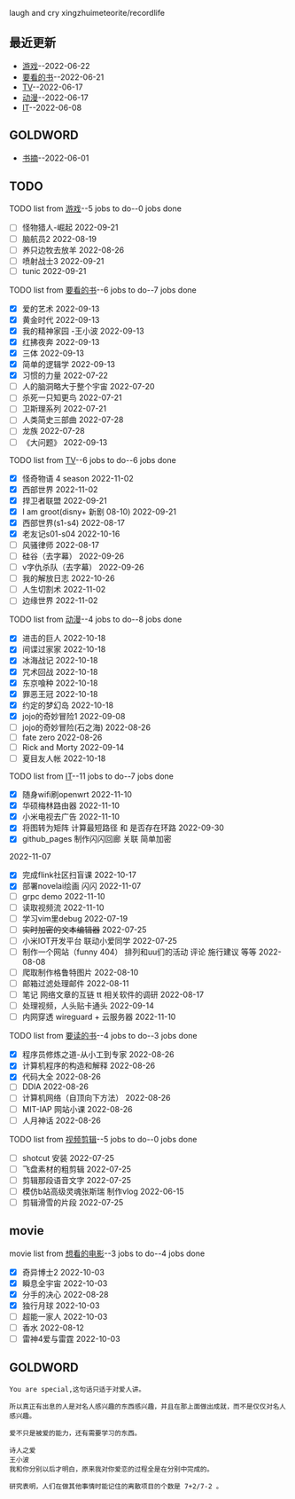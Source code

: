 
laugh and cry
xingzhuimeteorite/recordlife
## 最近更新
- [游戏](https://github.com/xingzhuimeteorite/recordlife/issues/11)--2022-06-22
- [要看的书](https://github.com/xingzhuimeteorite/recordlife/issues/10)--2022-06-21
- [TV](https://github.com/xingzhuimeteorite/recordlife/issues/9)--2022-06-17
- [动漫](https://github.com/xingzhuimeteorite/recordlife/issues/8)--2022-06-17
- [IT](https://github.com/xingzhuimeteorite/recordlife/issues/7)--2022-06-08
## GOLDWORD
- [书摘](https://github.com/xingzhuimeteorite/recordlife/issues/2)--2022-06-01
## TODO
TODO list from [游戏](https://github.com/xingzhuimeteorite/recordlife/issues/11)--5 jobs to do--0 jobs done
- [ ]  怪物猎人-崛起 2022-09-21
- [ ] 脑航员2 2022-08-19
- [ ] 养只边牧去放羊 2022-08-26
- [ ] 喷射战士3 2022-09-21
- [ ] tunic 2022-09-21

TODO list from [要看的书](https://github.com/xingzhuimeteorite/recordlife/issues/10)--6 jobs to do--7 jobs done
- [x] 爱的艺术 2022-09-13
- [x] 黄金时代 2022-09-13
- [x] 我的精神家园  -王小波 2022-09-13
- [x] 红拂夜奔 2022-09-13
- [x] 三体 2022-09-13
- [x] 简单的逻辑学 2022-09-13
- [x] 习惯的力量 2022-07-22
- [ ] 人的脑洞略大于整个宇宙 2022-07-20
- [ ] 杀死一只知更鸟  2022-07-21
- [ ] 卫斯理系列 2022-07-21
- [ ] 人类简史三部曲
 2022-07-28
- [ ] 龙族 2022-07-28
- [ ] 《大问题》 2022-09-13

TODO list from [TV](https://github.com/xingzhuimeteorite/recordlife/issues/9)--6 jobs to do--6 jobs done
- [x] 怪奇物语 4 season 2022-11-02
- [x] 西部世界 2022-11-02
- [x] 捍卫者联盟 2022-09-21
- [x] I am groot(disny+ 新剧 08-10) 2022-09-21
- [x] 西部世界(s1-s4) 2022-08-17
- [x] 老友记s01-s04 2022-10-16
- [ ] 风骚律师 2022-08-17
- [ ] 硅谷（去字幕） 2022-09-26
- [ ] v字仇杀队（去字幕） 2022-09-26
- [ ] 我的解放日志 2022-10-26
- [ ] 人生切割术  2022-11-02
- [ ] 边缘世界 2022-11-02

TODO list from [动漫](https://github.com/xingzhuimeteorite/recordlife/issues/8)--4 jobs to do--8 jobs done
- [x] 进击的巨人 2022-10-18
- [x] 间谍过家家 2022-10-18
- [x] 冰海战记 2022-10-18
- [x] 咒术回战  2022-10-18
- [x] 东京喰种 2022-10-18
- [x] 罪恶王冠 2022-10-18
- [x] 约定的梦幻岛 2022-10-18
- [x] jojo的奇妙冒险1 2022-09-08
- [ ] jojo的奇妙冒险(石之海) 2022-08-26
- [ ] fate zero 2022-08-26
- [ ] Rick and Morty 2022-09-14
- [ ] 夏目友人帐 2022-10-18

TODO list from [IT](https://github.com/xingzhuimeteorite/recordlife/issues/7)--11 jobs to do--7 jobs done
- [x] 随身wifi刷openwrt 2022-11-10
- [x] 华硕梅林路由器 2022-11-10
- [x] 小米电视去广告 2022-11-10
- [x] 将图转为矩阵 计算最短路径 和 是否存在环路 2022-09-30
- [x]  github_pages 制作闪闪回廊  关联   简单加密

 2022-11-07
- [x] 完成flink社区扫盲课  2022-10-17
- [x] 部署novelai绘画 闪闪 2022-11-07
- [ ] grpc demo 2022-11-10
- [ ] 读取视频流  2022-11-10
- [ ] 学习vim里debug 2022-07-19
- [ ] ~~实时加密的文本编辑器~~ 2022-07-25
- [ ] 小米IOT开发平台  联动小爱同学 2022-07-25
- [ ] 制作一个网站（funny 404） 排列和uu们的活动  评论 施行建议 等等  2022-08-08
- [ ] 爬取制作格鲁特图片 2022-08-10
- [ ] 邮箱过滤处理邮件 2022-08-11
- [ ] 笔记  网络文章的互链 tt 相关软件的调研  2022-08-17
- [ ] 处理视频，人头贴卡通头 2022-09-14
- [ ] 内网穿透  wireguard  + 云服务器  2022-11-10

TODO list from [要读的书](https://github.com/xingzhuimeteorite/recordlife/issues/6)--4 jobs to do--3 jobs done
- [x] 程序员修炼之道-从小工到专家 2022-08-26
- [x] 计算机程序的构造和解释 2022-08-26
- [x] 代码大全 2022-08-26
- [ ] DDIA 2022-08-26
- [ ] 计算机网络（自顶向下方法）
 2022-08-26
- [ ] MIT-IAP 网站小课  2022-08-26
- [ ] 人月神话  2022-08-26

TODO list from [视频剪辑](https://github.com/xingzhuimeteorite/recordlife/issues/4)--5 jobs to do--0 jobs done
- [ ] shotcut 安装 2022-07-25
- [ ] 飞盘素材的粗剪辑 2022-07-25
- [ ]  剪辑那段语音文字 2022-07-25
- [ ] 模仿b站高级灵魂张斯瑞 制作vlog 2022-06-15
- [ ] 剪辑滑雪的片段 2022-07-25

## movie
movie list from [想看的电影](https://github.com/xingzhuimeteorite/recordlife/issues/5)--3 jobs to do--4 jobs done
- [x] 奇异博士2 2022-10-03
- [x] 瞬息全宇宙 2022-10-03
- [x] 分手的决心 2022-08-28
- [x] 独行月球 2022-10-03
- [ ] 超能一家人 2022-10-03
- [ ] 香水 2022-08-12
- [ ] 雷神4爱与雷霆 2022-10-03

## GOLDWORD
 ```
You are special,这句话只适于对爱人讲。
```
```
所以真正有出息的人是对名人感兴趣的东西感兴趣，并且在那上面做出成就，而不是仅仅对名人感兴趣。
```
```
爱不只是被爱的能力，还有需要学习的东西。
```
```
诗人之爱 
王小波
我和你分别以后才明白，原来我对你爱恋的过程全是在分别中完成的。
```
```
研究表明，人们在做其他事情时能记住的离散项目的个数是 7+2/7-2 。 
```

